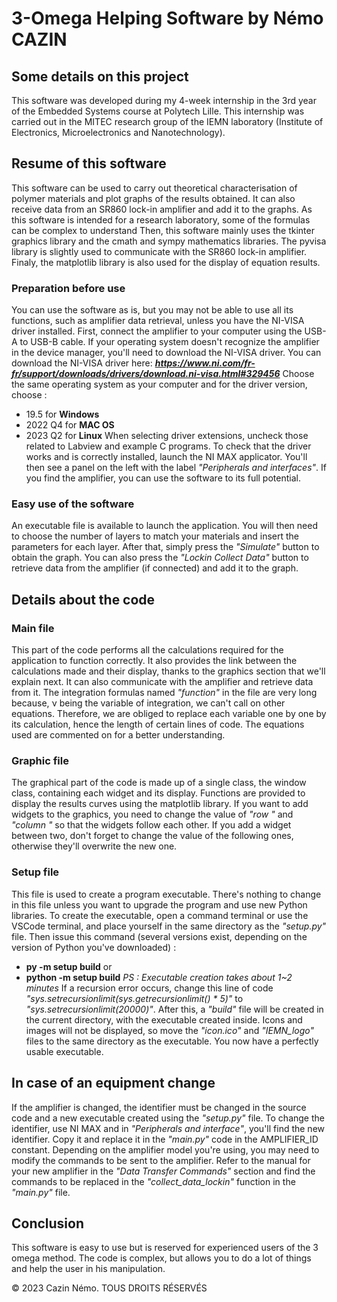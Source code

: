 # 3-Omega Helping Software by Némo CAZIN

## Some details on this project

This software was developed during my 4-week internship in the 3rd year of the Embedded Systems course at Polytech Lille. 
This internship was carried out in the MITEC research group of the IEMN laboratory (Institute of Electronics, Microelectronics and Nanotechnology).

## Resume of this software

This software can be used to carry out theoretical characterisation of polymer materials and plot graphs of the results obtained. 
It can also receive data from an SR860 lock-in amplifier and add it to the graphs.
As this software is intended for a research laboratory, some of the formulas can be complex to understand
Then, this software mainly uses the tkinter graphics library and the cmath and sympy mathematics libraries. 
The pyvisa library is slightly used to communicate with the SR860 lock-in amplifier. 
Finaly, the matplotlib library is also used for the display of equation results.

### Preparation before use

You can use the software as is, but you may not be able to use all its functions, such as amplifier data retrieval, unless you have the NI-VISA driver installed. 
First, connect the amplifier to your computer using the USB-A to USB-B cable. 
If your operating system doesn't recognize the amplifier in the device manager, you'll need to download the NI-VISA driver.
You can download the NI-VISA driver here: **_https://www.ni.com/fr-fr/support/downloads/drivers/download.ni-visa.html#329456_**
Choose the same operating system as your computer and for the driver version, choose : 
- 19.5 for **Windows**
- 2022 Q4 for **MAC OS**
- 2023 Q2 for **Linux**
When selecting driver extensions, uncheck those related to Labview and example C programs.
To check that the driver works and is correctly installed, launch the NI MAX applicator. 
You'll then see a panel on the left with the label *"Peripherals and interfaces"*. 
If you find the amplifier, you can use the software to its full potential.  

### Easy use of the software

An executable file is available to launch the application. 
You will then need to choose the number of layers to match your materials and insert the parameters for each layer.
After that, simply press the *"Simulate"* button to obtain the graph. 
You can also press the *"Lockin Collect Data"* button to retrieve data from the amplifier (if connected) and add it to the graph.

## Details about the code

### Main file

This part of the code performs all the calculations required for the application to function correctly. 
It also provides the link between the calculations made and their display, thanks to the graphics section that we'll explain next. 
It can also communicate with the amplifier and retrieve data from it.
The integration formulas named *"function"* in the file are very long because, ν being the variable of integration, we can't call on other equations. 
Therefore, we are obliged to replace each variable one by one by its calculation, hence the length of certain lines of code.
The equations used are commented on for a better understanding.


### Graphic file

The graphical part of the code is made up of a single class, the window class, containing each widget and its display. 
Functions are provided to display the results curves using the matplotlib library. 
If you want to add widgets to the graphics, you need to change the value of *"row "* and *"column "* so that the widgets follow each other. 
If you add a widget between two, don't forget to change the value of the following ones, otherwise they'll overwrite the new one.


### Setup file 

This file is used to create a program executable. There's nothing to change in this file unless you want to upgrade the program and use new Python libraries.
To create the executable, open a command terminal or use the VSCode terminal, and place yourself in the same directory as the *"setup.py"* file.
Then issue this command (several versions exist, depending on the version of Python you've downloaded) : 
- **py -m setup build**
or
- **python -m setup build**
*PS : Executable creation takes about 1~2 minutes*
If a recursion error occurs, change this line of code *"sys.setrecursionlimit(sys.getrecursionlimit() * 5)"* to *"sys.setrecursionlimit(20000)"*.
After this, a *"build"* file will be created in the current directory, with the executable created inside. 
Icons and images will not be displayed, so move the *"icon.ico"* and *"IEMN_logo"* files to the same directory as the executable.
You now have a perfectly usable executable.

## In case of an equipment change

If the amplifier is changed, the identifier must be changed in the source code and a new executable created using the *"setup.py"* file.
To change the identifier, use NI MAX and in *"Peripherals and interface"*, you'll find the new identifier. 
Copy it and replace it in the *"main.py"* code in the AMPLIFIER_ID constant.
Depending on the amplifier model you're using, you may need to modify the commands to be sent to the amplifier. 
Refer to the manual for your new amplifier in the *"Data Transfer Commands"* section and find the commands to be replaced in the
*"collect_data_lockin"* function in the *"main.py"* file.

## Conclusion

This software is easy to use but is reserved for experienced users of the 3 omega method. The code is complex, but allows you to do a lot of things and help the user in his manipulation. 

© 2023 Cazin Némo. TOUS DROITS RÉSERVÉS